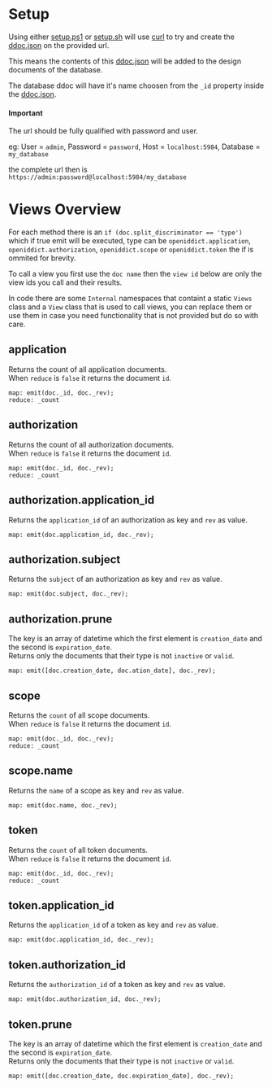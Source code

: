 # Setup

Using either [setup.ps1](setup.ps1) or [setup.sh](setup.sh) will use [curl](https://curl.se/) to try and create the [ddoc.json](ddoc.json) on the provided url.

This means the contents of this [ddoc.json](ddoc.json) will be added to the design documents of the database.

The database ddoc will have it's name choosen from the `_id` property inside the [ddoc.json](ddoc.json).

#### Important

The url should be fully qualified with password and user. 

eg: User = `admin`, Password = `password`, Host = `localhost:5984`, Database = `my_database`

the complete url then is `https://admin:password@localhost:5984/my_database`

# Views Overview

For each method there is an `if (doc.split_discriminator == 'type')` which if true emit will be executed, type can be `openiddict.application`, `openiddict.authorization`, `openiddict.scope` or `openiddict.token` the if is ommited for brevity.

To call a view you first use the `doc name` then the `view id` below are only the view ids you call and their results.

In code there are some `Internal` namespaces that containt a static `Views` class and a `View` class that is used to call views, you can replace them or use them in case you need functionality that is not provided but do so with care.

## application
Returns the count of all application documents.  
When `reduce` is `false` it returns the document `id`.

    map: emit(doc._id, doc._rev);
    reduce: _count

## authorization
Returns the count of all authorization documents.  
When `reduce` is `false` it returns the document `id`.

    map: emit(doc._id, doc._rev);
    reduce: _count

## authorization.application_id
Returns the `application_id` of an authorization as key and `rev` as value.

    map: emit(doc.application_id, doc._rev);

## authorization.subject
Returns the `subject` of an authorization as key and `rev` as value.

    map: emit(doc.subject, doc._rev);

## authorization.prune
The key is an array of datetime which the first element is `creation_date` and the second is `expiration_date`.  
Returns only the documents that their type is not `inactive` or `valid`.

    map: emit([doc.creation_date, doc.ation_date], doc._rev);

## scope
Returns the `count` of all scope documents.  
When `reduce` is `false` it returns the document `id`.

    map: emit(doc._id, doc._rev);
    reduce: _count

## scope.name
Returns the `name` of a scope as key and `rev` as value.

    map: emit(doc.name, doc._rev);

## token
Returns the `count` of all token documents.  
When `reduce` is `false` it returns the document `id`.

    map: emit(doc._id, doc._rev);
    reduce: _count

## token.application_id
Returns the `application_id` of a token as key and `rev` as value.

    map: emit(doc.application_id, doc._rev);

## token.authorization_id
Returns the `authorization_id` of a token as key and `rev` as value.

    map: emit(doc.authorization_id, doc._rev);

## token.prune
The key is an array of datetime which the first element is `creation_date` and the second is `expiration_date`.  
Returns only the documents that their type is not `inactive` or `valid`.

    map: emit([doc.creation_date, doc.expiration_date], doc._rev);
